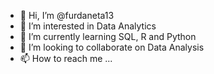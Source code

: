 - 👋 Hi, I’m @furdaneta13
- 👀 I’m interested in Data Analytics 
- 🌱 I’m currently learning SQL, R and Python
- 💞️ I’m looking to collaborate on Data Analysis
- 📫 How to reach me ...

<!---
furdaneta13/furdaneta13 is a ✨ special ✨ repository because its `README.md` (this file) appears on your GitHub profile.
You can click the Preview link to take a look at your changes.
--->
